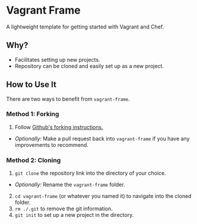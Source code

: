 # Vagrant Frame

A lightweight template for getting started with Vagrant and Chef.

## Why?

- Facilitates setting up new projects.
- Repository can be cloned and easily set up as a new project.

## How to Use It

There are two ways to benefit from `vagrant-frame`.

### Method 1: Forking

1. Follow [Github's forking instructions.](https://help.github.com/articles/fork-a-repo/) 
- _Optionally:_ Make a pull request back into `vagrant-frame` if you have any improvements to recommend.

### Method 2: Cloning

1. `git clone` the repository link into the directory of your choice.
- _Optionally:_ Rename the `vagrant-frame` folder.
2. `cd vagrant-frame` (or whatever you named it) to navigate into the cloned folder.
3. `rm ./.git` to remove the git information.
4. `git init` to set up a new project in the directory.
